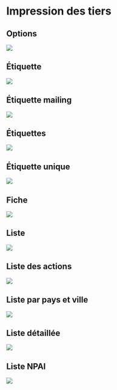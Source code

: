 # Impression des tiers

## Options


![](Filtres.png)


## Étiquette


![](Etiquette.png)


## Étiquette mailing


![](Etiquette_mailing.png)


## Étiquettes


![](Etiquettes.png)


## Étiquette unique


![](Etiquette_unique.png)


## Fiche


![](Fiche.png)


## Liste


![](Liste.png)


## Liste des actions


![](Liste_Actions_par_tiers.png)


## Liste par pays et ville


![](Liste_par_pays_ville.png)


## Liste détaillée


![](Liste_detaillee.png)


## Liste NPAI


![](Liste_NPAI.png)


